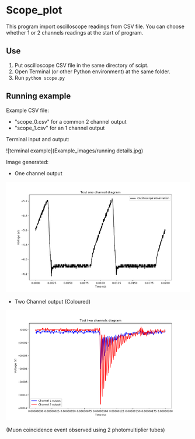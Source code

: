 # Scope_plot

This program import oscilloscope readings from CSV file. You can choose whether 1 or 2 channels readings at the start of program.

## Use

1. Put oscilloscope CSV file in the same directory of scipt.
2. Open Terminal (or other Python environment) at the same folder.
3. Run `python scope.py`

## Running example

Example CSV file:

- "scope_0.csv" for a common 2 channel output
- "scope_1.csv" for an 1 channel output

Terminal input and output:

![terminal example](Example_images/running details.jpg)

Image generated:

- One channel output

![](Example_images/Scope_1.png)

- Two Channel output (Coloured)

![](Example_images/Scope_0.png)

(Muon coincidence event observed using 2 photomultiplier tubes)